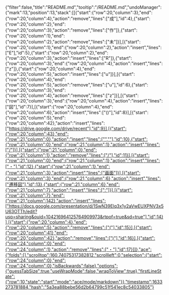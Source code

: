 {"filter":false,"title":"README.md","tooltip":"/README.md","undoManager":{"mark":13,"position":13,"stack":[[{"start":{"row":20,"column":3},"end":{"row":20,"column":4},"action":"remove","lines":["成"],"id":4},{"start":{"row":20,"column":2},"end":{"row":20,"column":3},"action":"remove","lines":["作"]},{"start":{"row":20,"column":1},"end":{"row":20,"column":2},"action":"remove","lines":["未"]}],[{"start":{"row":20,"column":1},"end":{"row":20,"column":2},"action":"insert","lines":["E"],"id":5},{"start":{"row":20,"column":2},"end":{"row":20,"column":3},"action":"insert","lines":["R"]},{"start":{"row":20,"column":3},"end":{"row":20,"column":4},"action":"insert","lines":["z"]},{"start":{"row":20,"column":4},"end":{"row":20,"column":5},"action":"insert","lines":["u"]}],[{"start":{"row":20,"column":4},"end":{"row":20,"column":5},"action":"remove","lines":["u"],"id":6},{"start":{"row":20,"column":3},"end":{"row":20,"column":4},"action":"remove","lines":["z"]}],[{"start":{"row":20,"column":3},"end":{"row":20,"column":4},"action":"insert","lines":["図"],"id":7}],[{"start":{"row":20,"column":4},"end":{"row":20,"column":6},"action":"insert","lines":["()"],"id":8}],[{"start":{"row":20,"column":5},"end":{"row":20,"column":42},"action":"insert","lines":["https://drive.google.com/drive/recent"],"id":9}],[{"start":{"row":20,"column":43},"end":{"row":21,"column":0},"action":"insert","lines":["",""],"id":10},{"start":{"row":21,"column":0},"end":{"row":21,"column":1},"action":"insert","lines":["/"]}],[{"start":{"row":21,"column":0},"end":{"row":21,"column":1},"action":"remove","lines":["/"],"id":11}],[{"start":{"row":21,"column":0},"end":{"row":21,"column":1},"action":"insert","lines":["・"],"id":12},{"start":{"row":21,"column":1},"end":{"row":21,"column":3},"action":"insert","lines":["画面"]}],[{"start":{"row":21,"column":3},"end":{"row":21,"column":6},"action":"insert","lines":["遷移図"],"id":13},{"start":{"row":21,"column":6},"end":{"row":21,"column":7},"action":"insert","lines":[":"]}],[{"start":{"row":21,"column":7},"end":{"row":21,"column":142},"action":"insert","lines":["https://docs.google.com/presentation/d/1SwN39Elq3x1y2aVwEUXPNV3x5U63OTTh/edit?usp=sharing&ouid=104216964125764909973&rtpof=true&sd=true"],"id":14}],[{"start":{"row":20,"column":4},"end":{"row":20,"column":5},"action":"remove","lines":["("],"id":15}],[{"start":{"row":20,"column":41},"end":{"row":20,"column":42},"action":"remove","lines":[")"],"id":16}],[{"start":{"row":24,"column":0},"end":{"row":24,"column":1},"action":"remove","lines":["・"],"id":17}]]},"ace":{"folds":[],"scrolltop":160.74075317382812,"scrollleft":0,"selection":{"start":{"row":24,"column":0},"end":{"row":24,"column":0},"isBackwards":false},"options":{"guessTabSize":true,"useWrapMode":false,"wrapToView":true},"firstLineState":{"row":10,"state":"start","mode":"ace/mode/markdown"}},"timestamp":1633273781884,"hash":"5a3ea88bebe56d2b64799c51f541ec8c54033805"}